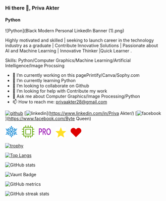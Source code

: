 ### Hi there 👋, Priva Akter
#### Python
![Python](Black Modern Personal LinkedIn Banner (1).png)


Highly motivated and skilled | seeking to launch career in the technology industry as a graduate | Contribute Innovative Solutions | Passionate about AI and Machine Learning | Innovative Thinker |Quick Learner .

Skills: Python/Computer Graphics/Machine Learning/Artificial Intelligence/Image Procssing

- 🔭 I’m currently working on this pagePrintify/Canva/Sophy.com 
- 🌱 I’m currently learning Python 
- 👯 I’m looking to collaborate on Github 
- 🤔 I’m looking for help with Contribute my work 
- 💬 Ask me about Computer Graphics/Image Processing/Python 
- 📫 How to reach me: privaakter28@gmail.com 


[<img src='https://cdn.jsdelivr.net/npm/simple-icons@3.0.1/icons/github.svg' alt='github' height='40'>](https://github.com/https://github.com/priva724/priva724)  [<img src='https://cdn.jsdelivr.net/npm/simple-icons@3.0.1/icons/linkedin.svg' alt='linkedin' height='40'>](https://www.linkedin.com/in/Priva Akter/)  [<img src='https://cdn.jsdelivr.net/npm/simple-icons@3.0.1/icons/facebook.svg' alt='facebook' height='40'>](https://www.facebook.com/Byte Queen)  

<a href='https://archiveprogram.github.com/'><img src='https://raw.githubusercontent.com/acervenky/animated-github-badges/master/assets/acbadge.gif' width='40' height='40'></a> <a href='https://docs.github.com/en/developers'><img src='https://raw.githubusercontent.com/acervenky/animated-github-badges/master/assets/devbadge.gif' width='40' height='40'></a> <a href='https://github.com/pricing'><img src='https://raw.githubusercontent.com/acervenky/animated-github-badges/master/assets/pro.gif' width='40' height='40'></a> <a href='https://stars.github.com/'><img src='https://raw.githubusercontent.com/acervenky/animated-github-badges/master/assets/starbadge.gif' width='35' height='35'></a> <a href='https://docs.github.com/en/github/supporting-the-open-source-community-with-github-sponsors'><img src='https://raw.githubusercontent.com/acervenky/animated-github-badges/master/assets/sponsorbadge.gif' width='35' height='35'></a> 

[![trophy](https://github-profile-trophy.vercel.app/?username=https://github.com/priva724/priva724)](https://github.com/ryo-ma/github-profile-trophy)

[![Top Langs](https://github-readme-stats.vercel.app/api/top-langs/?username=https://github.com/priva724/priva724)](https://github.com/anuraghazra/github-readme-stats)

![GitHub stats](https://github-readme-stats.vercel.app/api?username=https://github.com/priva724/priva724&show_icons=true&count_private=true)  

![Vaunt Badge](https://api.vaunt.dev/v1/github/entities/https://github.com/priva724/priva724/contributions?format=svg&private=true)  

![GitHub metrics](https://metrics.lecoq.io/https://github.com/priva724/priva724)  

![GitHub streak stats](https://streak-stats.demolab.com/?user=https://github.com/priva724/priva724)  

